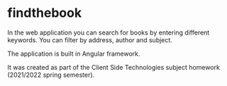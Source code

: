# findthebook

In the web application you can search for books  by entering different keywords. You can filter by address, author and subject.

The application is built in Angular framework.

It was created as part of the Client Side Technologies subject homework (2021/2022 spring semester).
